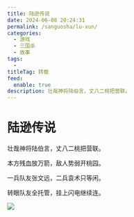 ```yaml
---
title: 陆逊传说
date: 2024-06-08 20:24:31
permalink: /sanguosha/lu-xun/
categories:
  - 游戏
  - 三国杀
  - 故事
tags:
  - 
titleTag: 转载
feed:
  enable: true
description: 壮哉神将陆伯言，丈八二桃把营联。
---
```



# 陆逊传说

壮哉神将陆伯言，丈八二桃把营联。

<!-- more -->

本方残血放万箭，敌人势弱开桃园。

一兵队友张文远，二兵袁术只等闲。

转眼队友全托管，挂上闪电继续连。

​![](assets/陆逊-一兵队友张文远-20240608214806-rwlb80w.webp)​
